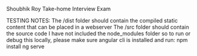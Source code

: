 Shoubhik Roy
Take-home Interview Exam

TESTING NOTES:
The /dist folder should contain the compiled static content that can be placed in a webserver
The /src folder should contain the source code
I have not included the node_modules folder so to run or debug this locally, please make sure angular cli is installed and run:
npm install
ng serve